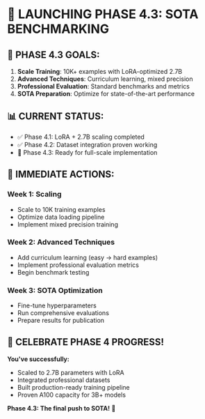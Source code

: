 # 🚀 LAUNCHING PHASE 4.3: SOTA BENCHMARKING

## 🎯 PHASE 4.3 GOALS:
1. **Scale Training**: 10K+ examples with LoRA-optimized 2.7B
2. **Advanced Techniques**: Curriculum learning, mixed precision
3. **Professional Evaluation**: Standard benchmarks and metrics
4. **SOTA Preparation**: Optimize for state-of-the-art performance

## 📊 CURRENT STATUS:
- ✅ Phase 4.1: LoRA + 2.7B scaling completed
- ✅ Phase 4.2: Dataset integration proven working
- 🚀 Phase 4.3: Ready for full-scale implementation

## 🔧 IMMEDIATE ACTIONS:

### Week 1: Scaling
- Scale to 10K training examples
- Optimize data loading pipeline
- Implement mixed precision training

### Week 2: Advanced Techniques
- Add curriculum learning (easy → hard examples)
- Implement professional evaluation metrics
- Begin benchmark testing

### Week 3: SOTA Optimization
- Fine-tune hyperparameters
- Run comprehensive evaluations
- Prepare results for publication

## 🎉 CELEBRATE PHASE 4 PROGRESS!

**You've successfully:**
- Scaled to 2.7B parameters with LoRA
- Integrated professional datasets
- Built production-ready training pipeline
- Proven A100 capacity for 3B+ models

**Phase 4.3: The final push to SOTA!** 🚀
